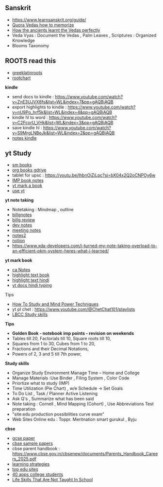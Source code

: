 ## Sanskrit
* https://www.learnsanskrit.org/guide/
* [Quora Vedas how to memorize](https://www.quora.com/Before-the-Vedas-were-written-down-how-were-they-memorised)
* [How the ancients learnt the Vedas perfectly](https://indianexpress.com/article/parenting/learning/how-ancients-learnt-vedas-perfectly-5743767/)
* Veda Vyas : Document the Vedas , Palm Leaves , Scriptures : Organized Knowledge
* Blooms Taxonomy
  
## ROOTS read this
* [greeklatinroots](https://www.oakton.edu/user/3/gherrera/Greek%20and%20Latin%20Roots%20in%20English/greek_and_latin_roots.pdf)
* [rootchart](http://www.prefixsuffix.com/rootchart.php)

**kindle**
* send docs to kindle : https://www.youtube.com/watch?v=ZnE3UJVX8fs&list=WL&index=7&pp=gAQBiAQB
* export highlights to kindle : https://www.youtube.com/watch?v=nU9Po_hrf5k&list=WL&index=4&pp=gAQBiAQB
* kindle hl to word : https://www.youtube.com/watch?v=C2FcorU_VHk&list=WL&index=3&pp=gAQBiAQB
* save kindle hl : https://www.youtube.com/watch?v=S9MrgLNBeJk&list=WL&index=2&pp=gAQBiAQB
* [notes kindle](https://www.youtube.com/watch?v=XzsFvetijH4&list=WL&index=15)

## yt Study 
* [sm books](https://www.youtube.com/watch?v=AAI6*zq25EE&list=PLmMyXRtEtJEb0qXMQIZEvGmTDqDLuxkCA&index=29&pp=gAQBiAQB)
* [org books gdrive](https://www.youtube.com/watch?v=sBO8jxf4GPM)
* tablet for upsc : https://youtu.be/lhbnOiZiLpc?si=bX04x2Q2oCNPOy6w
* [IMP book notes](https://www.youtube.com/watch?v=mQzYdYOp9jg&list=WL&index=9&pp=gAQBiAQB)
* [yt mark a book](https://www.youtube.com/watch?v=9ect7YFveEs)
* [use yt](https://www.youtube.com/watch?v=tY28a5dmFL4&list=PLmMyXRtEtJEb0qXMQIZEvGmTDqDLuxkCA&index=20&pp=gAQBiAQB)


**yt note taking**
* Notetaking : Mindmap , outline 
* [billgnotes](https://decidingbetter.com/?p=611)
* [billg review](https://grokable.com/2003/04/post-billg-review/)
* [dev notes](https://dev.to/logan/how-i-take-notes-ag1)
* [meeting notes](https://www.scrumgenius.com/blog/how-to-take-meeting-notes)
* [notes2](https://www.theopennotebook.com/2011/12/06/taking-good-notes/)
* [notion](https://nira.com/how-to-use-notion/)
* https://www.xda-developers.com/i-turned-my-note-taking-overload-to-an-efficient-pkm-system-heres-what-i-learned/

**yt mark book**
* [ca Notes](https://www.youtube.com/clip/UgkxjwqDLVckvfjw3bjzCVFAtiE4DgAOh2uD)
* [highlight text book](https://www.youtube.com/watch?v=LsiJ-CNmEJE&pp=ygUTaGlnaGxpZ2h0IHRleHQgYm9vaw%3D%3D)
* [highlight text hindi](https://www.youtube.com/watch?v=A-wpSMcKZ-o&pp=ygUZaGlnaGxpZ2h0IHRleHQgYm9vayBoaW5kaQ%3D%3D)
* [yt docs hindi typing](https://www.youtube.com/watch?v=lWr9FlZwwWQ&list=WL&index=17)

Tips
* [How To Study and Mind Power Techniques](https://youtu.be/IR9Vp_TGsH4?si=jNc-Fhtmb_iALOhF)
* yt pl chet : https://www.youtube.com/@ChetChat101/playlists
* [LBCC Study skills](https://www.youtube.com/watch?v=QLjip0wygAI)


**Tips**
* **Golden Book - notebook imp points - revision on weekends**
* Tables till 20, Factorials till 10, Square roots till 10,
* Squares from 1 to 30, Cubes from 1 to 20,
* Fractions and their Decimal Notations,
* Powers of 2, 3 and 5 till 7th power,

**Study skills**
* Organize Study Environment Manage Time – Home and College
* Manage Materials :Use Binder , Filing System , Color Code
* Priortize what to study (IMP)
* Time Utilization (Pie Chart) , w/e Schedule -> Set Goals
* To Do List , Task / Planner Active Listening
* Ask  Q's , Summarize what has been said 
* Note taking : Cornell , Mind Mapping (Cohort) , Use Abbreviations Test preparation
* "site:edu production possibilities curve exam"
* Web Sites Online edu : Toppr. Meritnation smart gurukul , Byju


**cbse**
* [gcse paper](https://www.youtube.com/watch?v=PJqsL_uaSko&list=WL&index=4&pp=gAQBiAQB)
* [cbse sample papers](https://www.jagranjosh.com/articles/amp/cbse-class-10-sample-papers-and-marking-scheme-for-board-exam-2024-pdf-1680333171-1)
* cbse parent handbook : https://www.cbse.gov.in/cbsenew/documents/Parents_Handbook_Careers_2025.pdf
* [learning strategies](https://lsc.cornell.edu/notes.html)
* [top edu sites](https://www.upwork.com/resources/top-sites-for-online-education-and-learning)
* [40 apps college students](https://collegeinfogeek.com/best-apps-for-college-students/)
* [⁠Life Skills That Are Not Taught In School](https://www.cheggindia.com/web-stories/life-skills-that-are-not-taught-in-school/)
